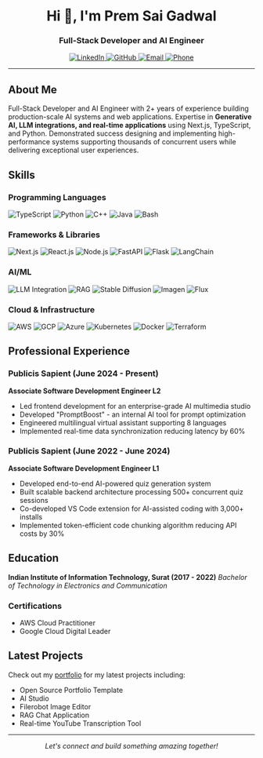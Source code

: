 <h1 align="center">Hi 👋, I'm Prem Sai Gadwal</h1>
<h3 align="center">Full-Stack Developer and AI Engineer</h3>

<div align="center">
  <a href="https://linkedin.com/in/prem-sai-gadwal-b665811a1/">
    <img src="https://img.shields.io/badge/LinkedIn-0077B5.svg?style=for-the-badge&logo=linkedin&logoColor=white" alt="LinkedIn"/>
  </a>
  <a href="https://github.com/premg16">
    <img src="https://img.shields.io/badge/GitHub-%23121011.svg?style=for-the-badge&logo=github&logoColor=white" alt="GitHub"/>
  </a>
  <a href="mailto:premsaig1605@gmail.com">
    <img src="https://img.shields.io/badge/Email-D14836.svg?style=for-the-badge&logo=gmail&logoColor=white" alt="Email"/>
  </a>
  <a href="tel:6360231174">
    <img src="https://img.shields.io/badge/Phone-00C300.svg?style=for-the-badge&logo=phone&logoColor=white" alt="Phone"/>
  </a>
</div>

---

## About Me

Full-Stack Developer and AI Engineer with 2+ years of experience building production-scale AI systems and web applications. Expertise in **Generative AI, LLM integrations, and real-time applications** using Next.js, TypeScript, and Python. Demonstrated success designing and implementing high-performance systems supporting thousands of concurrent users while delivering exceptional user experiences.

## Skills

### Programming Languages

![TypeScript](https://img.shields.io/badge/-TypeScript-3178C6?style=flat-square&logo=typescript&logoColor=white)
![Python](https://img.shields.io/badge/-Python-3776AB?style=flat-square&logo=python&logoColor=white)
![C++](https://img.shields.io/badge/-C++-00599C?style=flat-square&logo=cplusplus&logoColor=white)
![Java](https://img.shields.io/badge/-Java-007396?style=flat-square&logo=java&logoColor=white)
![Bash](https://img.shields.io/badge/-Bash-4EAA25?style=flat-square&logo=gnu-bash&logoColor=white)

### Frameworks & Libraries

![Next.js](https://img.shields.io/badge/-Next.js-000000?style=flat-square&logo=next.js&logoColor=white)
![React.js](https://img.shields.io/badge/-React.js-61DAFB?style=flat-square&logo=react&logoColor=black)
![Node.js](https://img.shields.io/badge/-Node.js-339933?style=flat-square&logo=node.js&logoColor=white)
![FastAPI](https://img.shields.io/badge/-FastAPI-009688?style=flat-square&logo=fastapi&logoColor=white)
![Flask](https://img.shields.io/badge/-Flask-000000?style=flat-square&logo=flask&logoColor=white)
![LangChain](https://img.shields.io/badge/-LangChain-121011?style=flat-square&logo=chainlink&logoColor=white)

### AI/ML

![LLM Integration](https://img.shields.io/badge/-LLM_Integration-FF6F00?style=flat-square)
![RAG](https://img.shields.io/badge/-RAG-4B8BBE?style=flat-square)
![Stable Diffusion](https://img.shields.io/badge/-Stable_Diffusion-FF9E0F?style=flat-square)
![Imagen](https://img.shields.io/badge/-Imagen-FF0000?style=flat-square)
![Flux](https://img.shields.io/badge/-Flux-00ADD8?style=flat-square)

### Cloud & Infrastructure

![AWS](https://img.shields.io/badge/-AWS-232F3E?style=flat-square&logo=amazon-aws)
![GCP](https://img.shields.io/badge/-GCP-4285F4?style=flat-square&logo=google-cloud)
![Azure](https://img.shields.io/badge/-Azure-0089D6?style=flat-square&logo=microsoft-azure)
![Kubernetes](https://img.shields.io/badge/-Kubernetes-326CE5?style=flat-square&logo=kubernetes)
![Docker](https://img.shields.io/badge/-Docker-2496ED?style=flat-square&logo=docker)
![Terraform](https://img.shields.io/badge/-Terraform-7B42BC?style=flat-square&logo=terraform)

## Professional Experience

### Publicis Sapient (June 2024 - Present)

**Associate Software Development Engineer L2**

- Led frontend development for an enterprise-grade AI multimedia studio
- Developed "PromptBoost" - an internal AI tool for prompt optimization
- Engineered multilingual virtual assistant supporting 8 languages
- Implemented real-time data synchronization reducing latency by 60%

### Publicis Sapient (June 2022 - June 2024)

**Associate Software Development Engineer L1**

- Developed end-to-end AI-powered quiz generation system
- Built scalable backend architecture processing 500+ concurrent quiz sessions
- Co-developed VS Code extension for AI-assisted coding with 3,000+ installs
- Implemented token-efficient code chunking algorithm reducing API costs by 30%

## Education

**Indian Institute of Information Technology, Surat (2017 - 2022)**
_Bachelor of Technology in Electronics and Communication_

### Certifications

- AWS Cloud Practitioner
- Google Cloud Digital Leader

## Latest Projects

Check out my [portfolio](https://prem-gadwal.vercel.app/) for my latest projects including:

- Open Source Portfolio Template
- AI Studio
- Filerobot Image Editor
- RAG Chat Application
- Real-time YouTube Transcription Tool

---

<div align="center">
  <i>Let's connect and build something amazing together!</i>
</div>
